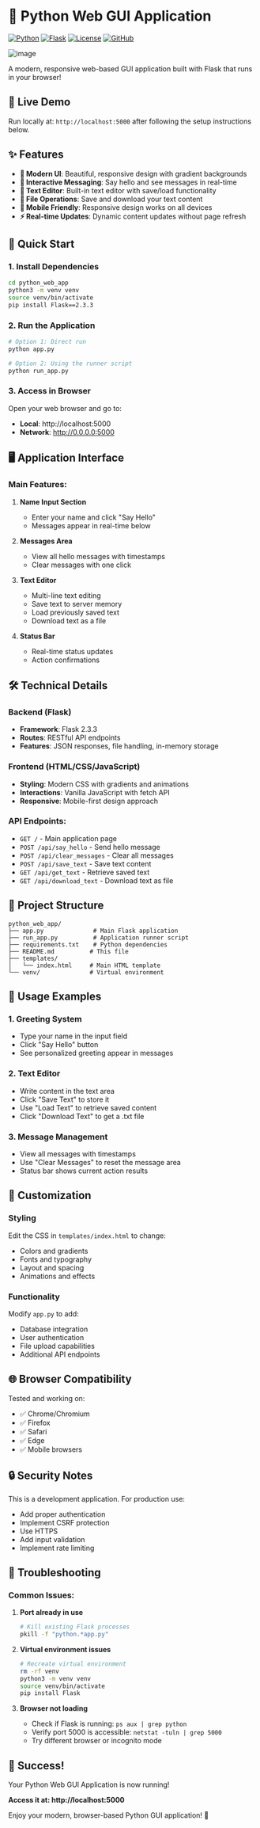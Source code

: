 # 🐍 Python Web GUI Application

[![Python](https://img.shields.io/badge/Python-3.8+-blue.svg)](https://python.org)
[![Flask](https://img.shields.io/badge/Flask-2.3.3-green.svg)](https://flask.palletsprojects.com/)
[![License](https://img.shields.io/badge/License-MIT-yellow.svg)](LICENSE)
[![GitHub](https://img.shields.io/badge/GitHub-manikcloud-black.svg)](https://github.com/manikcloud)

![image](https://github.com/user-attachments/assets/0e8ef32d-3cda-4ecd-8f06-dda1029596c5)


A modern, responsive web-based GUI application built with Flask that runs in your browser!

## 🌟 Live Demo
Run locally at: `http://localhost:5000` after following the setup instructions below.

## ✨ Features

- **🎨 Modern UI**: Beautiful, responsive design with gradient backgrounds
- **💬 Interactive Messaging**: Say hello and see messages in real-time
- **📝 Text Editor**: Built-in text editor with save/load functionality
- **💾 File Operations**: Save and download your text content
- **📱 Mobile Friendly**: Responsive design works on all devices
- **⚡ Real-time Updates**: Dynamic content updates without page refresh

## 🚀 Quick Start

### 1. Install Dependencies
```bash
cd python_web_app
python3 -m venv venv
source venv/bin/activate
pip install Flask==2.3.3
```

### 2. Run the Application
```bash
# Option 1: Direct run
python app.py

# Option 2: Using the runner script
python run_app.py
```

### 3. Access in Browser
Open your web browser and go to:
- **Local**: http://localhost:5000
- **Network**: http://0.0.0.0:5000

## 🖥️ Application Interface

### Main Features:
1. **Name Input Section**
   - Enter your name and click "Say Hello"
   - Messages appear in real-time below

2. **Messages Area**
   - View all hello messages with timestamps
   - Clear messages with one click

3. **Text Editor**
   - Multi-line text editing
   - Save text to server memory
   - Load previously saved text
   - Download text as a file

4. **Status Bar**
   - Real-time status updates
   - Action confirmations

## 🛠️ Technical Details

### Backend (Flask)
- **Framework**: Flask 2.3.3
- **Routes**: RESTful API endpoints
- **Features**: JSON responses, file handling, in-memory storage

### Frontend (HTML/CSS/JavaScript)
- **Styling**: Modern CSS with gradients and animations
- **Interactions**: Vanilla JavaScript with fetch API
- **Responsive**: Mobile-first design approach

### API Endpoints:
- `GET /` - Main application page
- `POST /api/say_hello` - Send hello message
- `POST /api/clear_messages` - Clear all messages
- `POST /api/save_text` - Save text content
- `GET /api/get_text` - Retrieve saved text
- `GET /api/download_text` - Download text as file

## 📁 Project Structure

```
python_web_app/
├── app.py              # Main Flask application
├── run_app.py          # Application runner script
├── requirements.txt    # Python dependencies
├── README.md          # This file
├── templates/
│   └── index.html     # Main HTML template
└── venv/              # Virtual environment
```

## 🎯 Usage Examples

### 1. Greeting System
- Type your name in the input field
- Click "Say Hello" button
- See personalized greeting appear in messages

### 2. Text Editor
- Write content in the text area
- Click "Save Text" to store it
- Use "Load Text" to retrieve saved content
- Click "Download Text" to get a .txt file

### 3. Message Management
- View all messages with timestamps
- Use "Clear Messages" to reset the message area
- Status bar shows current action results

## 🔧 Customization

### Styling
Edit the CSS in `templates/index.html` to change:
- Colors and gradients
- Fonts and typography
- Layout and spacing
- Animations and effects

### Functionality
Modify `app.py` to add:
- Database integration
- User authentication
- File upload capabilities
- Additional API endpoints

## 🌐 Browser Compatibility

Tested and working on:
- ✅ Chrome/Chromium
- ✅ Firefox
- ✅ Safari
- ✅ Edge
- ✅ Mobile browsers

## 🔒 Security Notes

This is a development application. For production use:
- Add proper authentication
- Implement CSRF protection
- Use HTTPS
- Add input validation
- Implement rate limiting

## 🚨 Troubleshooting

### Common Issues:

1. **Port already in use**
   ```bash
   # Kill existing Flask processes
   pkill -f "python.*app.py"
   ```

2. **Virtual environment issues**
   ```bash
   # Recreate virtual environment
   rm -rf venv
   python3 -m venv venv
   source venv/bin/activate
   pip install Flask
   ```

3. **Browser not loading**
   - Check if Flask is running: `ps aux | grep python`
   - Verify port 5000 is accessible: `netstat -tuln | grep 5000`
   - Try different browser or incognito mode

## 🎉 Success!

Your Python Web GUI Application is now running! 

**Access it at: http://localhost:5000**

Enjoy your modern, browser-based Python GUI application! 🎊
